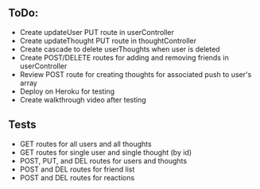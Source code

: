 ## ToDo:    
+ Create updateUser PUT route in userController
+ Create updateThought PUT route in thoughtController
+ Create cascade to delete userThoughts when user is deleted
+ Create POST/DELETE routes for adding and removing friends in userController
+ Review POST route for creating thoughts for associated push to user's array
+ Deploy on Heroku for testing
+ Create walkthrough video after testing

## Tests
+ GET routes for all users and all thoughts
+ GET routes for single user and single thought (by id)
+ POST, PUT, and DEL routes for users and thoughts
+ POST and DEL routes for friend list
+ POST and DEL routes for reactions